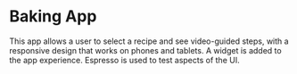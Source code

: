 # Baking App

This app allows a user to select a recipe and see video-guided steps, with a responsive design that works on phones and tablets. A widget is added to the app experience. Espresso is used to test aspects of the UI. 